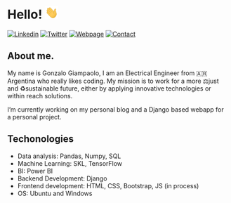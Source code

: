 # Hello! <img src="https://raw.githubusercontent.com/ABSphreak/ABSphreak/master/gifs/Hi.gif" width="30px"></h2>

[![Linkedin](https://img.shields.io/badge/MY%20PROFILE-Linkedin-blue?style=for-the-badge&logo=github)](https://www.linkedin.com/in/gonzalo-giampaolo/)
[![Twitter](https://img.shields.io/badge/FOLLOW%20ME-Twitter-lightblue?style=for-the-badge&logo=twitter)](https://twitter.com/Giampa_ok)
[![Webpage](https://img.shields.io/badge/MY%20BLOG-Webpage-orange?style=for-the-badge&logo=blogger)](https://gonzalogiampaolo.com)
[![Contact](https://img.shields.io/badge/CONTACT-MAIL-red?style=for-the-badge&logo=gmail&logoColor=white)](mailto:contact@gonzalogiampaolo.com)

## About me.
My name is Gonzalo Giampaolo, I am an Electrical Engineer from 🇦🇷 Argentina who really likes coding.
My mission is to work for a more ⚖️just  and ♻️sustainable future, either by applying innovative technologies or within reach solutions.

I’m currently working on my personal blog and a Django based webapp for a personal project.


## Techonologies

- Data analysis: Pandas, Numpy, SQL
- Machine Learning: SKL, TensorFlow
- BI: Power BI
- Backend Development: Django
- Frontend development: HTML, CSS, Bootstrap, JS (in process)
- OS: Ubuntu and Windows


<!-- Resources IN CASE YOU NEED THEM! -->
<!-- Icons: https://simpleicons.org/ -->
<!-- GitHub Stats: https://github.com/anuraghazra/github-readme-stats -->
<!-- Emojis: https://emojipedia.org/emoji/ -->
<!-- HTML Emojis: https://www.fileformat.info/index.htm -->
<!-- Shields: https://shields.io/ -->
<!-- Awesome GitHub Profile README: https://github.com/abhisheknaiidu/awesome-github-profile-readme -->
